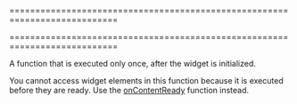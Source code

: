 ===========================================================================
<!--handmade--><!--/handmade-->
<!--merge--><!--/merge-->
===========================================================================

<!--shortDescription-->
A function that is executed only once, after the widget is initialized. 
<!--/shortDescription-->

<!--fullDescription-->
You cannot access widget elements in this function because it is executed before they are ready. Use the [onContentReady]({basewidgetpath}/Configuration/#onContentReady) function instead.
<!--/fullDescription-->
